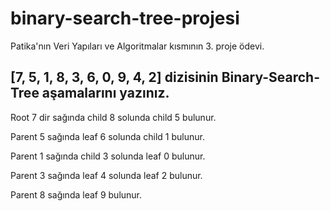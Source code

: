 # binary-search-tree-projesi
Patika'nın Veri Yapıları ve Algoritmalar kısmının 3. proje ödevi.

## [7, 5, 1, 8, 3, 6, 0, 9, 4, 2] dizisinin Binary-Search-Tree aşamalarını yazınız.

Root 7 dir sağında child 8 solunda child 5 bulunur.

Parent 5 sağında leaf 6 solunda child 1 bulunur.

Parent 1 sağında child 3 solunda leaf 0 bulunur.

Parent 3 sağında leaf 4 solunda leaf 2 bulunur.

Parent 8 sağında leaf 9 bulunur.
